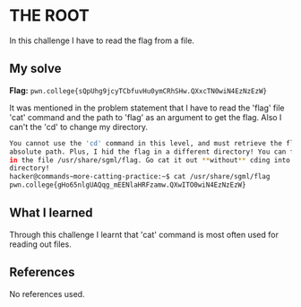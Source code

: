 # THE ROOT
In this challenge I have to read the flag from a file.

## My solve
**Flag:** `pwn.college{sQpUhg9jcyTCbfuvHu0ymCRhSHw.QXxcTN0wiN4EzNzEzW}`

It was mentioned in the problem statement that I have to read the 'flag' file 'cat' command and the path to 'flag' as an argument to get the flag. Also I can't the 'cd' to change my directory.
```bash
You cannot use the 'cd' command in this level, and must retrieve the flag by
absolute path. Plus, I hid the flag in a different directory! You can find it
in the file /usr/share/sgml/flag. Go cat it out **without** cding into that
directory!
hacker@commands~more-catting-practice:~$ cat /usr/share/sgml/flag
pwn.college{gHo65nlgUAQqg_mEENlaHRFzamw.QXwITO0wiN4EzNzEzW}
```

## What I learned
Through this challenge I learnt that 'cat' command is most often used for reading out files.

## References 
No references used.
